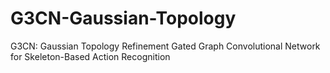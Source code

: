 # G3CN-Gaussian-Topology
G3CN: Gaussian Topology Refinement Gated Graph Convolutional Network for Skeleton-Based Action Recognition
